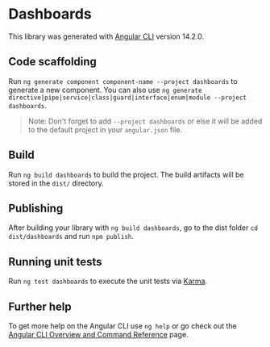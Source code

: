 # Dashboards

This library was generated with [Angular CLI](https://github.com/angular/angular-cli) version 14.2.0.

## Code scaffolding

Run `ng generate component component-name --project dashboards` to generate a new component. You can also use `ng generate directive|pipe|service|class|guard|interface|enum|module --project dashboards`.
> Note: Don't forget to add `--project dashboards` or else it will be added to the default project in your `angular.json` file. 

## Build

Run `ng build dashboards` to build the project. The build artifacts will be stored in the `dist/` directory.

## Publishing

After building your library with `ng build dashboards`, go to the dist folder `cd dist/dashboards` and run `npm publish`.

## Running unit tests

Run `ng test dashboards` to execute the unit tests via [Karma](https://karma-runner.github.io).

## Further help

To get more help on the Angular CLI use `ng help` or go check out the [Angular CLI Overview and Command Reference](https://angular.io/cli) page.
